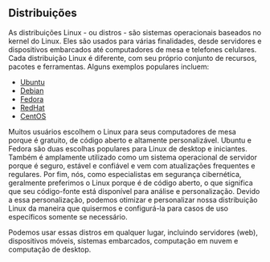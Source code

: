 
## Distribuições
As distribuições Linux - ou distros - são sistemas operacionais baseados no kernel do Linux. Eles são usados ​​para várias finalidades, desde servidores e dispositivos embarcados até computadores de mesa e telefones celulares. Cada distribuição Linux é diferente, com seu próprio conjunto de recursos, pacotes e ferramentas. Alguns exemplos populares incluem:

* [Ubuntu](https://ubuntu.com/)
* [Debian](https://www.debian.org/)
* [Fedora](https://getfedora.org/)
* [RedHat](https://www.redhat.com/en/technologies/linux-platforms/enterprise-linux)
* [CentOS](https://www.centos.org/)

Muitos usuários escolhem o Linux para seus computadores de mesa porque é gratuito, de código aberto e altamente personalizável. Ubuntu e Fedora são duas escolhas populares para Linux de desktop e iniciantes. Também é amplamente utilizado como um sistema operacional de servidor porque é seguro, estável e confiável e vem com atualizações frequentes e regulares. Por fim, nós, como especialistas em segurança cibernética, geralmente preferimos o Linux porque é de código aberto, o que significa que seu código-fonte está disponível para análise e personalização. Devido a essa personalização, podemos otimizar e personalizar nossa distribuição Linux da maneira que quisermos e configurá-la para casos de uso específicos somente se necessário.

Podemos usar essas distros em qualquer lugar, incluindo servidores (web), dispositivos móveis, sistemas embarcados, computação em nuvem e computação de desktop.